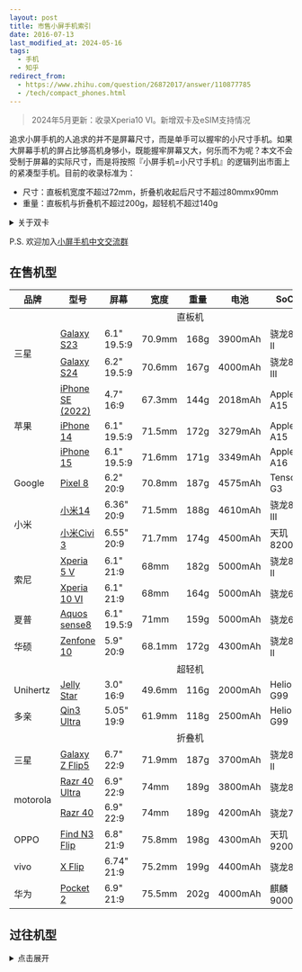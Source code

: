 ```yaml
---
layout: post
title: 市售小屏手机索引
date: 2016-07-13
last_modified_at: 2024-05-16
tags:
  - 手机
  - 知乎
redirect_from:
  - https://www.zhihu.com/question/26872017/answer/110877785
  - /tech/compact_phones.html
---
```

> 2024年5月更新：收录Xperia10 VI。新增双卡及eSIM支持情况

追求小屏手机的人追求的并不是屏幕尺寸，而是单手可以握牢的小尺寸手机。如果大屏幕手机的屏占比够高机身够小，既能握牢屏幕又大，何乐而不为呢？本文不会受制于屏幕的实际尺寸，而是将按照『小屏手机=小尺寸手机』的逻辑列出市面上的紧凑型手机。目前的收录标准为：

- 尺寸：直板机宽度不超过72mm，折叠机收起后尺寸不超过80mmx90mm
- 重量：直板机与折叠机不超过200g，超轻机不超过140g

<details><summary>关于双卡</summary>
	<ul>
		<li>p: 实体SIM卡</li>
		<li>e: eSIM卡</li>
		<li>p+p: 双卡槽，不支持eSIM</li>
		<li>p+p/e: 双卡槽，支持双实体卡或实体+eSIM双卡双待</li>
		<li>p+e: 单卡槽，支持实体+eSIM双卡双待</li>
		<li>p/e+e: 单卡槽，支持双eSIM或者实体+eSIM双卡双待</li>
	</ul>
	<p><a href="https://bmzhp.com/uncategorized/516.html" target="_blank">ESIM支持情况</a>因销售市场而异。中国移动、中国电信、中国联通的ESIM业务仅限于手表、平板，并没有开放手机端业务，因此表中列出的全部手机的国行版本都是不支持ESIM的。</p>
</details>

P.S. 欢迎加入[小屏手机中文交流群](https://t.me/compact_phones)
## 在售机型

<table>
<thead><tr>
	<th>品牌</th>
	<th>型号</th>
	<th>屏幕</th>
	<th>宽度</th>
	<th>重量</th>
	<th>电池</th>
	<th>SoC</th>
	<th>双卡</th>
	<th>年份</th>
</tr>
</thead>
<tbody>
<tr>
	<td colspan="9" style="text-align:center">直板机</td>
</tr>
<tr>
	<td rowspan="2">三星</td>
	<td><a href="https://www.samsung.com/cn/smartphones/galaxy-s23/" target="_blank">Galaxy S23</a></td>
	<td>6.1" 19.5:9</td>
	<td>70.9mm</td>
	<td>168g</td>
	<td>3900mAh</td>
	<td>骁龙8 II</td>
	<td>p+p/e</td>
	<td>2023</td>
</tr>
<tr>
	<td><a href="https://www.samsung.com/cn/smartphones/galaxy-s24/" target="_blank">Galaxy S24</a></td>
	<td>6.2" 19.5:9</td>
	<td>70.6mm</td>
	<td>167g</td>
	<td>4000mAh</td>
	<td>骁龙8 III</td>
	<td>p+p/e</td>
	<td>2024</td>
</tr>
<tr>
	<td rowspan="3">苹果</td>
	<td><a href="https://www.apple.com.cn/iphone-se/" target="_blank">iPhone SE (2022)</a></td>
	<td>4.7" 16:9</td>
	<td>67.3mm</td>
	<td>144g</td>
	<td>2018mAh</td>
	<td>Apple A15</td>
	<td>p+e</td>
	<td>2022</td>
</tr>
<tr>
	<td><a href="https://www.apple.com.cn/iphone-14/" target="_blank">iPhone 14</a></td>
	<td>6.1" 19.5:9</td>
	<td>71.5mm</td>
	<td>172g</td>
	<td>3279mAh</td>
	<td>Apple A15</td>
	<td>p+p p/e+e</td>
	<td>2022</td>
</tr>
<tr>
	<td><a href="https://www.apple.com.cn/iphone-15/" target="_blank">iPhone 15</a></td>
	<td>6.1" 19.5:9</td>
	<td>71.6mm</td>
	<td>171g</td>
	<td>3349mAh</td>
	<td>Apple A16</td>
	<td>p+p p/e+e</td>
	<td>2023</td>
</tr>
<tr>
	<td rowspan="1">Google</td>
	<td><a href="https://store.google.com/us/product/pixel_8" target="_blank">Pixel 8</a></td>
	<td>6.2" 20:9</td>
	<td>70.8mm</td>
	<td>187g</td>
	<td>4575mAh</td>
	<td>Tensor G3</td>
	<td>p/e+e</td>
	<td>2023</td>
</tr>
<tr>
	<td rowspan="2">小米</td>
	<td><a href="https://www.mi.com/xiaomi-14" target="_blank">小米14</a></td>
	<td>6.36" 20:9</td>
	<td>71.5mm</td>
	<td>188g</td>
	<td>4610mAh</td>
	<td>骁龙8 III</td>
	<td>p+p/e</td>
	<td>2023</td>
</tr>
<tr>
	<td><a href="https://www.mi.com/xiaomi-civi-3" target="_blank">小米Civi 3</a></td>
	<td>6.55" 20:9</td>
	<td>71.7mm</td>
	<td>174g</td>
	<td>4500mAh</td>
	<td>天玑8200U</td>
	<td>p+p</td>
	<td>2023</td>
</tr>
<tr>
	<td rowspan="2">索尼</td>
	<td><a href="https://www.sonystyle.com.cn/products/xperia/xperia_5m5/xperia_5m5_blue.html" target="_blank">Xperia 5 V</a></td>
	<td>6.1" 21:9</td>
	<td>68mm</td>
	<td>182g</td>
	<td>5000mAh</td>
	<td>骁龙8 II</td>
	<td>p+p/e</td>
	<td>2023</td>
</tr>
<tr>
	<td><a href="https://www.sony.com.hk/zh/smartphones/products/xperia-10m6" target="_blank">Xperia 10 VI</a></td>
	<td>6.1" 21:9</td>
	<td>68mm</td>
	<td>164g</td>
	<td>5000mAh</td>
	<td>骁龙6</td>
	<td>p+p/e</td>
	<td>2024</td>
</tr>
<tr>
	<td rowspan="1">夏普</td>
	<td><a href="https://jp.sharp/products/aquos-sense8" target="_blank">Aquos sense8</a></td>
	<td>6.1" 19.5:9</td>
	<td>71mm</td>
	<td>159g</td>
	<td>5000mAh</td>
	<td>骁龙6</td>
	<td>p+e</td>
	<td>2023</td>
</tr>
<tr>
	<td>华硕</td>
	<td><a href="https://www.asus.com/us/mobile-handhelds/phones/zenfone/zenfone-10" target="_blank">Zenfone 10</a></td>
	<td>5.9" 20:9</td>
	<td>68.1mm</td>
	<td>172g</td>
	<td>4300mAh</td>
	<td>骁龙8 II</td>
	<td>p+p</td>
	<td>2023</td>
</tr>
<tr>
	<td colspan="9" style="text-align:center">超轻机</td>
</tr>
<tr>
	<td rowspan="1">Unihertz</td>
	<td><a href="https://item.jd.com/10081652740282.html" target="_blank">Jelly Star</a></td>
	<td>3.0" 16:9</td>
	<td>49.6mm</td>
	<td>116g</td>
	<td>2000mAh</td>
	<td>Helio G99</td>
	<td>p+p</td>
	<td>2023</td>
</tr>
<tr>
	<td rowspan="1">多亲</td>
	<td><a href="https://item.jd.com/100062650381.html" target="_blank">Qin3 Ultra</a></td>
	<td>5.05" 19:9</td>
	<td>61.9mm</td>
	<td>118g</td>
	<td>2500mAh</td>
	<td>Helio G99</td>
	<td>p</td>
	<td>2023</td>
</tr>
<tr>
	<td colspan="9" style="text-align:center">折叠机</td>
</tr>
<tr>
	<td rowspan="1">三星</td>
	<td><a href="https://www.samsung.com/cn/smartphones/galaxy-z-flip5/" target="_blank">Galaxy Z Flip5</a></td>
	<td>6.7" 22:9</td>
	<td>71.9mm</td>
	<td>187g</td>
	<td>3700mAh</td>
	<td>骁龙8 II</td>
	<td>p+e</td>
	<td>2023</td>
</tr>
<tr>
	<td rowspan="2">motorola</td>
	<td><a href="https://item.lenovo.com.cn/product/1030281.html" target="_blank">Razr 40 Ultra</a></td>
	<td>6.9" 22:9</td>
	<td>74mm</td>
	<td>189g</td>
	<td>3800mAh</td>
	<td>骁龙8+</td>
	<td>p+p/e</td>
	<td>2023</td>
</tr>
<tr>
	<td><a href="https://item.lenovo.com.cn/product/1030630.html" target="_blank">Razr 40</a></td>
	<td>6.9" 22:9</td>
	<td>74mm</td>
	<td>189g</td>
	<td>4200mAh</td>
	<td>骁龙7</td>
	<td>p+p/e</td>
	<td>2023</td>
</tr>
<tr>
	<td rowspan="1">OPPO</td>
	<td><a href="https://www.oppo.com/cn/smartphones/series-find-n/find-n3-flip/" target="_blank">Find N3 Flip</a></td>
	<td>6.8" 21:9</td>
	<td>75.8mm</td>
	<td>198g</td>
	<td>4300mAh</td>
	<td>天玑9200</td>
	<td>p+p/e</td>
	<td>2023</td>
</tr>
<tr>
	<td rowspan="1">vivo</td>
	<td><a href="https://www.vivo.com.cn/vivo/xflip" target="_blank">X Flip</a></td>
	<td>6.74" 21:9</td>
	<td>75.2mm</td>
	<td>199g</td>
	<td>4400mAh</td>
	<td>骁龙8+</td>
	<td>p+p</td>
	<td>2023</td>
</tr>
<tr>
	<td rowspan="1">华为</td>
	<td><a href="https://consumer.huawei.com/cn/phones/pocket-2/" target="_blank">Pocket 2</a></td>
	<td>6.9" 21:9</td>
	<td>75.5mm</td>
	<td>202g</td>
	<td>4000mAh</td>
	<td>麒麟9000S</td>
	<td>p+p</td>
	<td>2024</td>
</tr>
</tbody>
</table>

## 过往机型

<details><summary>点击展开</summary>
<table>
	<thead><tr>
		<th>品牌</th>
		<th>型号</th>
		<th>屏幕</th>
		<th>宽度</th>
		<th>重量</th>
		<th>电池</th>
		<th>SoC</th>
		<th>双卡</th>
		<th>年份</th>
	</tr>
	</thead>
	<tbody>
	<tr>
		<td colspan="9" style="text-align:center">折叠机</td>
	</tr>
	<tr>
		<td rowspan="4">三星</td>
		<td>Galaxy Z Flip</td>
		<td>6.7" 22:9</td>
		<td>73.6mm</td>
		<td>183g</td>
		<td>3300mAh</td>
		<td>骁龙855+</td>
		<td></td>
		<td>2020</td>
	</tr>
	<tr>
		<td>Galaxy Z Flip 5G</td>
		<td>6.7" 22:9</td>
		<td>73.6mm</td>
		<td>183g</td>
		<td>3300mAh</td>
		<td>骁龙865+</td>
		<td>p+e</td>
		<td>2020</td>
	</tr>
	<tr>
		<td>Galaxy Z Flip3 5G</td>
		<td>6.7" 22:9</td>
		<td>72.2mm</td>
		<td>183g</td>
		<td>3300mAh</td>
		<td>骁龙888</td>
		<td>p+e</td>
		<td>2021</td>
	</tr>
	<tr>
		<td>Galaxy Z Flip4</td>
		<td>6.7" 22:9</td>
		<td>71.9mm</td>
		<td>187g</td>
		<td>3700mAh</td>
		<td>骁龙8</td>
		<td>p+e</td>
		<td>2022</td>
	</tr>
	<tr>
		<td rowspan="3">motorola</td>
		<td>Razr 2019</td>
		<td>6.2" 22:9</td>
		<td>72mm</td>
		<td>205g</td>
		<td>2510mAh</td>
		<td>骁龙710</td>
		<td></td>
		<td>2019</td>
	</tr>
	<tr>
		<td>Razr 5G</td>
		<td>6.2" 22:9</td>
		<td>72.6mm</td>
		<td>192g</td>
		<td>2800mAh</td>
		<td>骁龙765G</td>
		<td></td>
		<td>2020</td>
	</tr>
	<tr>
		<td>Razr 2022</td>
		<td>6.7" 20:9</td>
		<td>79.8mm</td>
		<td>200g</td>
		<td>3500mAh</td>
		<td>骁龙888</td>
		<td></td>
		<td>2022</td>
	</tr>
	<tr>
	<td rowspan="1">OPPO</td>
	<td>Find N2 Flip</td>
	<td>6.8" 21:9</td>
	<td>75.2mm</td>
	<td>191g</td>
	<td>4300mAh</td>
	<td>天玑9000+</td>
	<td></td>
	<td>2022</td>
	</tr>
	<tr>
		<td rowspan="2">华为</td>
		<td>P50 Pocket</td>
		<td>6.9" 21:9</td>
		<td>75.5mm</td>
		<td>190g</td>
		<td>4000mAh</td>
		<td>骁龙888</td>
		<td></td>
		<td>2021</td>
	</tr>
	<tr>
		<td>Pocket S</td>
		<td>6.9" 21:9</td>
		<td>75.5mm</td>
		<td>190g</td>
		<td>4000mAh</td>
		<td>骁龙778G</td>
		<td></td>
		<td>2022</td>
	</tr>
	<tr>
		<td colspan="9" style="text-align:center">直板机</td>
	</tr>
	<tr>
		<td rowspan="13">苹果</td>
		<td>iPhone SE</td>
		<td>4.0" 16:9</td>
		<td>58.6mm</td>
		<td>113g</td>
		<td>1642mAh</td>
		<td>Apple A9</td>
		<td>p</td>
		<td>2016</td>
	</tr>
	<tr>
		<td>iPhone 7</td>
		<td>4.7" 16:9</td>
		<td>67.1mm</td>
		<td>138g</td>
		<td>1960mAh</td>
		<td>Apple A10</td>
		<td>p</td>
		<td>2016</td>
	</tr>
	<tr>
		<td>iPhone 8</td>
		<td>4.7" 16:9</td>
		<td>67.3mm</td>
		<td>148g</td>
		<td>1821mAh</td>
		<td>Apple A11</td>
		<td>p</td>
		<td>2017</td>
	</tr>
	<tr>
		<td>iPhone SE</td>
		<td>4.7" 16:9</td>
		<td>67.3mm</td>
		<td>148g</td>
		<td>1821mAh</td>
		<td>Apple A13</td>
		<td>p+e</td>
		<td>2020</td>
	</tr>
	<tr>
		<td>Phone 12 mini</td>
		<td>5.4" 19.5:9</td>
		<td>64.2mm</td>
		<td>133g</td>
		<td>2227mAh</td>
		<td>Apple A14</td>
		<td>p+e</td>
		<td>2020</td>
	</tr>
	<tr>
		<td>iPhone 13 mini</td>
		<td>5.4" 19.5:9</td>
		<td>64.2mm</td>
		<td>140g</td>
		<td>2406mAh</td>
		<td>Apple A15</td>
		<td>p+e</td>
		<td>2021</td>
	</tr>
	<tr>
		<td>iPhone SE</td>
		<td>4.7" 16:9</td>
		<td>67.3mm</td>
		<td>144g</td>
		<td>2018mAh</td>
		<td>Apple A15</td>
		<td>p+e</td>
		<td>2022</td>
	</tr>
	<tr>
		<td>iPhone X</td>
		<td>5.8" 19.5:9</td>
		<td>70.9mm</td>
		<td>174g</td>
		<td>2716mAh</td>
		<td>Apple A11</td>
		<td>p</td>
		<td>2017</td>
	</tr>
	<tr>
		<td>iPhone Xs</td>
		<td>5.8" 19.5:9</td>
		<td>70.9mm</td>
		<td>177g</td>
		<td>2658mAh</td>
		<td>Apple A12</td>
		<td>p+p/e</td>
		<td>2018</td>
	</tr>
	<tr>
		<td>iPhone 11 Pro</td>
		<td>5.8" 19.5:9</td>
		<td>71.4mm</td>
		<td>188g</td>
		<td>3046mAh</td>
		<td>Apple A13</td>
		<td>p+p/e</td>
		<td>2019</td>
	</tr>
	<tr>
		<td>iPhone 12</td>
		<td>6.1" 19.5:9</td>
		<td>71.5mm</td>
		<td>164g</td>
		<td>2815mAh</td>
		<td>Apple A14</td>
		<td>p+p/e</td>
		<td>2020</td>
	</tr>
	<tr>
		<td>iPhone 13</td>
		<td>6.1" 19.5:9</td>
		<td>71.5mm</td>
		<td>173g</td>
		<td>3227mAh</td>
		<td>Apple A15</td>
		<td>p+p p/e+e</td>
		<td>2021</td>
	</tr>
	<tr>
		<td>iPhone 14</td>
		<td>6.1" 19.5:9</td>
		<td>71.5mm</td>
		<td>173g</td>
		<td>3279mAh</td>
		<td>Apple A15</td>
		<td>p+p p/e+e</td>
		<td>2022</td>
	</tr>
	<tr>
		<td rowspan="12">索尼</td>
		<td>Xperia X Compact</td>
		<td>4.6" 16:9</td>
		<td>65mm</td>
		<td>135g</td>
		<td>2700mAh</td>
		<td>骁龙650</td>
		<td>p</td>
		<td>2016</td>
	</tr>
	<tr>
		<td>Xperia XZ1 Compact</td>
		<td>4.6" 16:9</td>
		<td>65mm</td>
		<td>140g</td>
		<td>2700mAh</td>
		<td>骁龙835</td>
		<td>p</td>
		<td>2017</td>
	</tr>
	<tr>
		<td>Xperia XZ2 Compact</td>
		<td>5.0" 18:9</td>
		<td>65mm</td>
		<td>168g</td>
		<td>2870mAh</td>
		<td>骁龙845</td>
		<td>p p+p</td>
		<td>2018</td>
	</tr>
	<tr>
		<td>Xperia 5</td>
		<td>6.1" 21:9</td>
		<td>68mm</td>
		<td>164g</td>
		<td>3140mAh</td>
		<td>骁龙855</td>
		<td>p p+p</td>
		<td>2019</td>
	</tr>
	<tr>
		<td>Xperia 5 II</td>
		<td>6.1" 21:9</td>
		<td>68mm</td>
		<td>163g</td>
		<td>4000mAh</td>
		<td>骁龙865</td>
		<td>p p+p</td>
		<td>2020</td>
	</tr>
	<tr>
		<td>Xperia 5 III</td>
		<td>6.1" 21:9</td>
		<td>68mm</td>
		<td>168g</td>
		<td>4500mAh</td>
		<td>骁龙888</td>
		<td>p p+p</td>
		<td>2021</td>
	</tr>
	<tr>
		<td>Xperia 5 IV</td>
		<td>6.1" 21:9</td>
		<td>67mm</td>
		<td>172g</td>
		<td>5000mAh</td>
		<td>骁龙8</td>
		<td>p+p/e</td>
		<td>2022</td>
	</tr>
		<tr>
		<td>Xperia 10</td>
		<td>6.0" 21:9</td>
		<td>68mm</td>
		<td>162g</td>
		<td>2870mAh</td>
		<td>骁龙630</td>
		<td>p p+p</td>
		<td>2019</td>
	</tr>
	<tr>
		<td>Xperia 10 II</td>
		<td>6.0" 21:9</td>
		<td>69mm</td>
		<td>151g</td>
		<td>3600mAh</td>
		<td>骁龙665</td>
		<td>p p+p</td>
		<td>2020</td>
	</tr>
	<tr>
		<td>Xperia 10 III</td>
		<td>6.0" 21:9</td>
		<td>68mm</td>
		<td>169g</td>
		<td>4500mAh</td>
		<td>骁龙690</td>
		<td>p p+p</td>
		<td>2021</td>
	</tr>
	<tr>
		<td>Xperia 10 IV</td>
		<td>6.0" 21:9</td>
		<td>67mm</td>
		<td>161g</td>
		<td>5000mAh</td>
		<td>骁龙695</td>
		<td>p+p/e</td>
		<td>2022</td>
	</tr>
	<tr>
		<td>Xperia 10 V</td>
		<td>6.1" 21:9</td>
		<td>68mm</td>
		<td>158g</td>
		<td>5000mAh</td>
		<td>骁龙695</td>
		<td>p+p/e</td>
		<td>2023</td>
	</tr>
	<tr>
		<td rowspan="3">夏普</td>
		<td>AQUOS R Compact</td>
		<td>4.9" 17:9</td>
		<td>66mm</td>
		<td>140g</td>
		<td>2500mAh</td>
		<td>骁龙660</td>
		<td></td>
		<td>2017</td>
	</tr>
	<tr>
		<td>AQUOS R2 Compact</td>
		<td>5.2" 19:9</td>
		<td>64mm</td>
		<td>135g</td>
		<td>2500mAh</td>
		<td>骁龙845</td>
		<td></td>
		<td>2019</td>
	</tr>
	<tr>
		<td>AQUOS sense7</td>
		<td>6.1" 20:9</td>
		<td>70mm</td>
		<td>158g</td>
		<td>4570mAh</td>
		<td>骁龙695</td>
		<td></td>
		<td>2023</td>
	</tr>
	<tr>
		<td rowspan="2">华硕</td>
		<td>Zenfone 8</td>
		<td>5.9" 20:9</td>
		<td>68.5mm</td>
		<td>169g</td>
		<td>4000mAh</td>
		<td>骁龙888</td>
		<td></td>
		<td>2021</td>
	</tr>
	<tr>
		<td>Zenfone 9</td>
		<td>5.9" 20:9</td>
		<td>68.5mm</td>
		<td>169g</td>
		<td>4300mAh</td>
		<td>骁龙8+</td>
		<td></td>
		<td>2022</td>
	</tr>
	<tr>
		<td rowspan="9">三星</td>
		<td>Galaxy S8</td>
		<td>5.8" 18.5:9</td>
		<td>68.1mm</td>
		<td>155g</td>
		<td>3000mAh</td>
		<td>骁龙835</td>
		<td></td>
		<td>2017</td>
	</tr>
	<tr>
		<td>Galaxy S9</td>
		<td>5.8" 18.5:9</td>
		<td>68.7mm</td>
		<td>163g</td>
		<td>3000mAh</td>
		<td>骁龙845</td>
		<td></td>
		<td>2018</td>
	</tr>
	<tr>
		<td>Galaxy S10e</td>
		<td>5.8" 19:9</td>
		<td>69.9mm</td>
		<td>150g</td>
		<td>3100mAh</td>
		<td>骁龙855</td>
		<td></td>
		<td>2019</td>
	</tr>
	<tr>
		<td>Galaxy S10</td>
		<td>6.1" 19:9</td>
		<td>70.4mm</td>
		<td>157g</td>
		<td>3400mAh</td>
		<td>骁龙855</td>
		<td></td>
		<td>2019</td>
	</tr>
	<tr>
		<td>Galaxy Note10</td>
		<td>6.3" 19:9</td>
		<td>71.8mm</td>
		<td>168g</td>
		<td>3500mAh</td>
		<td>骁龙855</td>
		<td></td>
		<td>2019</td>
	</tr>
	<tr>
		<td>Galaxy S20</td>
		<td>6.2" 19.5:9</td>
		<td>69.1mm</td>
		<td>163g</td>
		<td>4000mAh</td>
		<td>骁龙865</td>
		<td>p+p/e</td>
		<td>2020</td>
	</tr>
	<tr>
		<td>Galaxy S21 5G</a></td>
		<td>6.2" 20:9</td>
		<td>71.2mm</td>
		<td>169g</td>
		<td>4000mAh</td>
		<td>骁龙888</td>
		<td>p+p/e</td>
		<td>2021</td>
	</tr>
	<tr>
		<td>Galaxy S22</a></td>
		<td>6.1" 19.5:9</td>
		<td>70.6mm</td>
		<td>167g</td>
		<td>3700mAh</td>
		<td>骁龙8</td>
		<td>p+p/e</td>
		<td>2022</td>
	</tr>
	<tr>
		<td>Galaxy S23</td>
		<td>6.1" 19.5:9</td>
		<td>70.9mm</td>
		<td>168g</td>
		<td>3900mAh</td>
		<td>骁龙8 II</td>
		<td>p+p/e</td>
		<td>2023</td>
	</tr>
	<tr>
		<td rowspan="8">小米</td>
		<td>小米6</td>
		<td>5.15" 16:9</td>
		<td>70.5mm</td>
		<td>168g</td>
		<td>3350mAh</td>
		<td>骁龙835</td>
		<td>p+p</td>
		<td>2017</td>
	</tr>
	<tr>
		<td>小米12</td>
		<td>6.28" 20:9</td>
		<td>69.9mm</td>
		<td>180g</td>
		<td>4500mAh</td>
		<td>骁龙8</td>
		<td>p+p</td>
		<td>2021</td>
	</tr>
	<tr>
		<td>小米12X</td>
		<td>6.28" 20:9</td>
		<td>69.9mm</td>
		<td>176g</td>
		<td>4500mAh</td>
		<td>骁龙870</td>
		<td>p+p</td>
		<td>2021</td>
	</tr>
	<tr>
		<td>小米12S</td>
		<td>6.28" 20:9</td>
		<td>69.9mm</td>
		<td>179g</td>
		<td>4500mAh</td>
		<td>骁龙8+</td>
		<td>p+p</td>
		<td>2022</td>
	</tr>
	<tr>
		<td>小米13</td>
		<td>6.28" 20:9</td>
		<td>71.5mm</td>
		<td>189g</td>
		<td>4500mAh</td>
		<td>骁龙8 II</td>
		<td>p+p/e</td>
		<td>2022</td>
	</tr>
	<tr>
		<td>小米9 SE</td>
		<td>5.97" 19.5:9</td>
		<td>70.5mm</td>
		<td>155g</td>
		<td>3070mAh</td>
		<td>骁龙712</td>
		<td>p+p</td>
		<td>2019</td>
	</tr>
	<tr>
		<td>小米Civi</td>
		<td>6.55" 20:9</td>
		<td>71.5mm</td>
		<td>166g</td>
		<td>4500mAh</td>
		<td>骁龙788</td>
		<td>p+p</td>
		<td>2021</td>
	</tr>
		<tr>
		<td>小米Civi 1S</td>
		<td>6.55" 20:9</td>
		<td>71.5mm</td>
		<td>166g</td>
		<td>4500mAh</td>
		<td>骁龙788+</td>
		<td>p+p</td>
		<td>2022</td>
	</tr>
	<tr>
		<td rowspan="8">Google</td>
		<td>Pixel</td>
		<td>5.0" 16:9</td>
		<td>69.5mm</td>
		<td>143g</td>
		<td>2770mAh</td>
		<td>骁龙821</td>
		<td>p</td>
		<td>2016</td>
	</tr>
	<tr>
		<td>Pixel 2</td>
		<td>5.0" 16:9</td>
		<td>69.7mm</td>
		<td>143g</td>
		<td>2700mAh</td>
		<td>骁龙835</td>
		<td>p</td>
		<td>2017</td>
	</tr>
	<tr>
		<td>Pixel 3</td>
		<td>5.5" 18:9</td>
		<td>68.2mm</td>
		<td>148g</td>
		<td>2915mAh</td>
		<td>骁龙845</td>
		<td>p+e</td>
		<td>2018</td>
	</tr>
	<tr>
		<td>Pixel 3a</td>
		<td>5.6" 18.5:9</td>
		<td>70.1mm</td>
		<td>147g</td>
		<td>3000mAh</td>
		<td>骁龙670</td>
		<td>p+e</td>
		<td>2019</td>
	</tr>
	<tr>
		<td>Pixel 4</td>
		<td>5.7" 19:9</td>
		<td>68.8mm</td>
		<td>162g</td>
		<td>2800mAh</td>
		<td>骁龙855</td>
		<td>p+e</td>
		<td>2019</td>
	</tr>
	<tr>
		<td>Pixel 4a</td>
		<td>5.81" 19.5:9</td>
		<td>69.4mm</td>
		<td>143g</td>
		<td>3140mAh</td>
		<td>骁龙730G</td>
		<td>p+e</td>
		<td>2020</td>
	</tr>
	<tr>
		<td>Pixel 5</td>
		<td>6.0" 19.5:9</td>
		<td>70.4mm</td>
		<td>151g</td>
		<td>4080mAh</td>
		<td>骁龙765G</td>
		<td>p+e</td>
		<td>2020</td>
	</tr>
	<tr>
		<td>Pixel 6a</td>
		<td>6.1" 20:9</td>
		<td>71.8mm</td>
		<td>178g</td>
		<td>4410mAh</td>
		<td>Tensor</td>
		<td>p+e</td>
		<td>2022</td>
	</tr>
	<tr>
		<td rowspan="4">华为</td>
		<td>P10</td>
		<td>5.1" 16:9</td>
		<td>69.3mm</td>
		<td>145g</td>
		<td>3200mAh</td>
		<td>麒麟960</td>
		<td></td>
		<td>2017</td>
	</tr>
	<tr>
		<td>P20</td>
		<td>5.8" 18.5:9</td>
		<td>70.8mm</td>
		<td>165g</td>
		<td>3400mAh</td>
		<td>麒麟970</td>
		<td></td>
		<td>2018</td>
	</tr>
	<tr>
		<td>P30</td>
		<td>6.1" 19.5:9</td>
		<td>71.4mm</td>
		<td>165g</td>
		<td>3650mAh</td>
		<td>麒麟980</td>
		<td></td>
		<td>2019</td>
	</tr>
	<tr>
		<td>P40</a></td>
		<td>6.1" 19.5:9</td>
		<td>71.06mm</td>
		<td>175g</td>
		<td>3800mAh</td>
		<td>麒麟990 5G</td>
		<td></td>
		<td>2020</td>
	</tr>
	<tr>
		<td rowspan="2">魅族</td>
		<td>魅族18</td>
		<td>6.2" 20:9</td>
		<td>69.2mm</td>
		<td>162g</td>
		<td>4000mAh</td>
		<td>骁龙8+</td>
		<td></td>
		<td>2021</td>
	</tr>
	<tr>
		<td>魅族18s</a></td>
		<td>6.2" 20:9</td>
		<td>69.2mm</td>
		<td>162g</td>
		<td>4000mAh</td>
		<td>骁龙888+</td>
		<td></td>
		<td>2021</td>
	</tr>
</tbody>
</table>
</details>